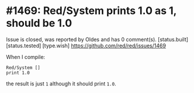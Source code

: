 
#1469: Red/System prints 1.0 as 1, should be 1.0
================================================================================
Issue is closed, was reported by Oldes and has 0 comment(s).
[status.built] [status.tested] [type.wish]
<https://github.com/red/red/issues/1469>

When I compile:

```
Red/System []
print 1.0
```

the result is just `1` although it should print `1.0`.



